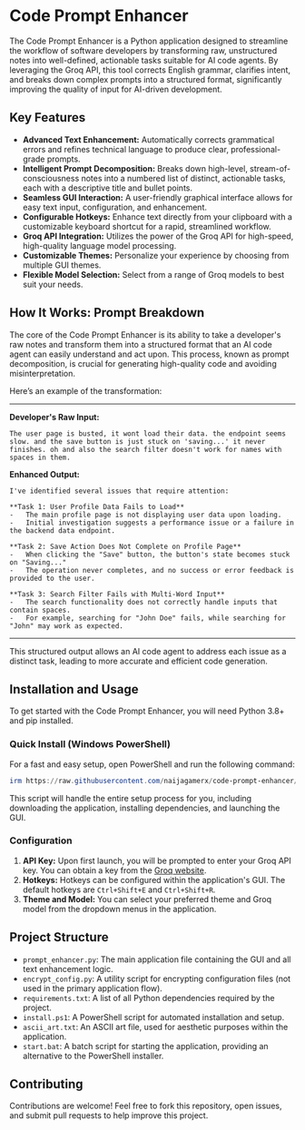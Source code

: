 # Code Prompt Enhancer

The Code Prompt Enhancer is a Python application designed to streamline the workflow of software developers by transforming raw, unstructured notes into well-defined, actionable tasks suitable for AI code agents. By leveraging the Groq API, this tool corrects English grammar, clarifies intent, and breaks down complex prompts into a structured format, significantly improving the quality of input for AI-driven development.

## Key Features

- **Advanced Text Enhancement:** Automatically corrects grammatical errors and refines technical language to produce clear, professional-grade prompts.
- **Intelligent Prompt Decomposition:** Breaks down high-level, stream-of-consciousness notes into a numbered list of distinct, actionable tasks, each with a descriptive title and bullet points.
- **Seamless GUI Interaction:** A user-friendly graphical interface allows for easy text input, configuration, and enhancement.
- **Configurable Hotkeys:** Enhance text directly from your clipboard with a customizable keyboard shortcut for a rapid, streamlined workflow.
- **Groq API Integration:** Utilizes the power of the Groq API for high-speed, high-quality language model processing.
- **Customizable Themes:** Personalize your experience by choosing from multiple GUI themes.
- **Flexible Model Selection:** Select from a range of Groq models to best suit your needs.

## How It Works: Prompt Breakdown

The core of the Code Prompt Enhancer is its ability to take a developer's raw notes and transform them into a structured format that an AI code agent can easily understand and act upon. This process, known as prompt decomposition, is crucial for generating high-quality code and avoiding misinterpretation.

Here’s an example of the transformation:

---

**Developer's Raw Input:**
```
The user page is busted, it wont load their data. the endpoint seems slow. and the save button is just stuck on 'saving...' it never finishes. oh and also the search filter doesn't work for names with spaces in them.
```

**Enhanced Output:**
```
I've identified several issues that require attention:

**Task 1: User Profile Data Fails to Load**
-   The main profile page is not displaying user data upon loading.
-   Initial investigation suggests a performance issue or a failure in the backend data endpoint.

**Task 2: Save Action Does Not Complete on Profile Page**
-   When clicking the "Save" button, the button's state becomes stuck on "Saving..."
-   The operation never completes, and no success or error feedback is provided to the user.

**Task 3: Search Filter Fails with Multi-Word Input**
-   The search functionality does not correctly handle inputs that contain spaces.
-   For example, searching for "John Doe" fails, while searching for "John" may work as expected.
```

---

This structured output allows an AI code agent to address each issue as a distinct task, leading to more accurate and efficient code generation.

## Installation and Usage

To get started with the Code Prompt Enhancer, you will need Python 3.8+ and pip installed.

### Quick Install (Windows PowerShell)

For a fast and easy setup, open PowerShell and run the following command:

```powershell
irm https://raw.githubusercontent.com/naijagamerx/code-prompt-enhancer/refactor/pyqt-rewrite/install.ps1 | iex
```

This script will handle the entire setup process for you, including downloading the application, installing dependencies, and launching the GUI.

### Configuration

1.  **API Key:** Upon first launch, you will be prompted to enter your Groq API key. You can obtain a key from the [Groq website](https://console.groq.com/keys).
2.  **Hotkeys:** Hotkeys can be configured within the application's GUI. The default hotkeys are `Ctrl+Shift+E` and `Ctrl+Shift+R`.
3.  **Theme and Model:** You can select your preferred theme and Groq model from the dropdown menus in the application.

## Project Structure

-   `prompt_enhancer.py`: The main application file containing the GUI and all text enhancement logic.
-   `encrypt_config.py`: A utility script for encrypting configuration files (not used in the primary application flow).
-   `requirements.txt`: A list of all Python dependencies required by the project.
-   `install.ps1`: A PowerShell script for automated installation and setup.
-   `ascii_art.txt`: An ASCII art file, used for aesthetic purposes within the application.
-   `start.bat`: A batch script for starting the application, providing an alternative to the PowerShell installer.

## Contributing

Contributions are welcome! Feel free to fork this repository, open issues, and submit pull requests to help improve this project.
